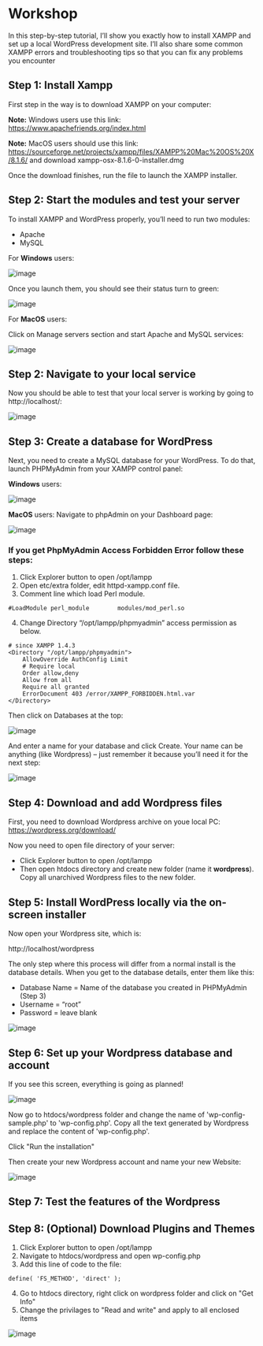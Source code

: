 # Workshop
In this step-by-step tutorial, I’ll show you exactly how to install XAMPP and set up a local WordPress development site. I’ll also share some common XAMPP errors and troubleshooting tips so that you can fix any problems you encounter
## Step 1: Install Xampp
First step in the way is to download XAMPP on your computer: 

**Note:** Windows users use this link: https://www.apachefriends.org/index.html

**Note:** MacOS users should use this link: https://sourceforge.net/projects/xampp/files/XAMPP%20Mac%20OS%20X/8.1.6/ and download xampp-osx-8.1.6-0-installer.dmg

Once the download finishes, run the file to launch the XAMPP installer.

## Step 2: Start the modules and test your server
To install XAMPP and WordPress properly, you’ll need to run two modules:
- Apache
- MySQL

For **Windows** users:

![image](https://user-images.githubusercontent.com/75443246/171029459-b08b8e36-3047-447a-8595-39f269b958d7.png)

Once you launch them, you should see their status turn to green:

![image](https://user-images.githubusercontent.com/75443246/171029605-0c0f010c-298a-417e-8b15-d27fdcbf3fd2.png)

For **MacOS** users:

Click on Manage servers section and start Apache and MySQL services:

![image](https://user-images.githubusercontent.com/75443246/172062019-fb5e0ff1-6849-49c3-866e-590ad46c2daf.png)

## Step 2: Navigate to your local service
Now you should be able to test that your local server is working by going to http://localhost/:

![image](https://user-images.githubusercontent.com/75443246/171030234-83f069d1-7635-4c41-a1a2-8ae333d56e35.png)

## Step 3: Create a database for WordPress

Next, you need to create a MySQL database for your WordPress. To do that, launch PHPMyAdmin from your XAMPP control panel:

**Windows** users:

![image](https://user-images.githubusercontent.com/75443246/171030629-234b94b1-eea2-46f4-bc20-a6f3e58fdf56.png)


**MacOS** users:
Navigate to phpAdmin on your Dashboard page:

![image](https://user-images.githubusercontent.com/75443246/171031002-53cb9915-002e-4d85-91d6-08be40c04834.png)

### If you get PhpMyAdmin Access Forbidden Error follow these steps:
1. Click Explorer button to open /opt/lampp
2. Open etc/extra folder, edit httpd-xampp.conf file.
3. Comment line which load Perl module.
```
#LoadModule perl_module        modules/mod_perl.so
```
4. Change Directory “/opt/lampp/phpmyadmin” access permission as below.
```
# since XAMPP 1.4.3
<Directory "/opt/lampp/phpmyadmin">
    AllowOverride AuthConfig Limit
    # Require local
    Order allow,deny
    Allow from all
    Require all granted
    ErrorDocument 403 /error/XAMPP_FORBIDDEN.html.var
</Directory>
```

Then click on Databases at the top:

![image](https://user-images.githubusercontent.com/75443246/171031144-f516dbe0-ccde-42f8-b4a6-bd5fd8db8594.png)

And enter a name for your database and click Create. Your name can be anything (like Wordpress) – just remember it because you’ll need it for the next step:

![image](https://user-images.githubusercontent.com/75443246/171031184-c7262d6e-163f-4ab2-a678-bf944914203d.png)

## Step 4: Download and add Wordpress files
First, you need to download Wordpress archive on youe local PC: https://wordpress.org/download/

Now you need to open file directory of your server:

- Click Explorer button to open /opt/lampp
- Then open htdocs directory and create new folder (name it **wordpress**). Copy all unarchived Wordpress files to the new folder.
## Step 5: Install WordPress locally via the on-screen installer
Now open your Wordpress site, which is:

http://localhost/wordpress

The only step where this process will differ from a normal install is the database details. When you get to the database details, enter them like this:
- Database Name = Name of the database you created in PHPMyAdmin (Step 3)
- Username = “root”
- Password = leave blank

![image](https://user-images.githubusercontent.com/75443246/171044639-0204cb55-9509-409f-a0c1-4295f50f7eba.png)

## Step 6: Set up your Wordpress database and account
If you see this screen, everything is going as planned!

![image](https://user-images.githubusercontent.com/75443246/171045337-422dd27e-8e0c-42c0-95db-80a846e6fe2d.png)

Now go to htdocs/wordpress folder and change the name of 'wp-config-sample.php' to 'wp-config.php'. Copy all the text generated by Wordpress and replace the content of 'wp-config.php'. 

Click "Run the installation"

Then create your new Wordpress account and name your new Website:

![image](https://user-images.githubusercontent.com/75443246/171046027-8fb0e52a-1c88-43ce-94ee-748bebe371ca.png)

## Step 7: Test the features of the Wordpress

## Step 8: (Optional) Download Plugins and Themes
1. Click Explorer button to open /opt/lampp
2. Navigate to htdocs/wordpress and open wp-config.php
3. Add this line of code to the file:
```
define( 'FS_METHOD', 'direct' );
```
4. Go to htdocs directory, right click on wordpress folder and click on "Get Info"
5. Change the privilages to "Read and write" and apply to all enclosed items

![image](https://user-images.githubusercontent.com/75443246/172061973-03652571-7d6c-43c1-9011-ee30a957d290.png)

